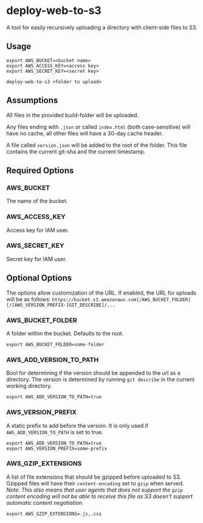 deploy-web-to-s3
================

A tool for easily recursively uploading a directory with client-side files to S3.


Usage
-----

	export AWS_BUCKET=<bucket name>
	export AWS_ACCESS_KEY=<access key>
	export AWS_SECRET_KEY=<secret key>

	deploy-web-to-s3 <folder to upload>


Assumptions
-----------

All files in the provided build-folder will be uploaded.

Any files ending with `.json` or called `index.html` (both case-sensitive) will
have no cache, all other files will have a 30-day cache header.

A file called `version.json` will be added to the root of the folder. This file
contains the current git-sha and the current timestamp.


Required Options
----------------

### AWS_BUCKET

The name of the bucket.


### AWS_ACCESS_KEY

Access key for IAM user.


### AWS_SECRET_KEY

Secret key for IAM user.


Optional Options
----------------

The options allow customization of the URL. If enabled, the URL for uploads
will be as follows: `https://bucket.s3.amazonaws.com[/AWS_BUCKET_FOLDER][/[AWS_VERSION_PREFIX-]GIT_DESCRIBE]/...`

### AWS_BUCKET_FOLDER

A folder within the bucket. Defaults to the root.

	export AWS_BUCKET_FOLDER=some-folder


### AWS_ADD_VERSION_TO_PATH

Bool for determining if the version should be appended to the url as a
directory. The version is determined by running `git describe` in the current
working directory.

	export AWS_ADD_VERSION_TO_PATH=true


### AWS_VERSION_PREFIX

A static prefix to add before the version. It is only used if
`AWS_ADD_VERSION_TO_PATH` is set to true.

	export AWS_ADD_VERSION_TO_PATH=true
	export AWS_VERSION_PREFIX=some-prefix

### AWS_GZIP_EXTENSIONS

A list of file extensions that should be gzipped before uploaded to S3.
Gzipped files will have their `content-encoding` set to `gzip` when served.
*Note: This also means that user agents that does not support the `gzip` content
encoding will not be able to receive this file as S3 doesn't support automatic 
content negotiation.*

	export AWS_GZIP_EXTENSIONS=.js,.css

